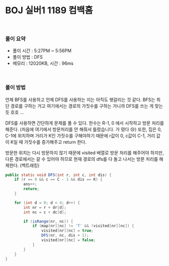 # BOJ 실버1 1189 컴백홈

<br>

### 풀이 요약

- 풀이 시간 : 5:27PM ~ 5:56PM
- 풀이 방법 : DFS
- 메모리 : 12020KB, 시간 : 96ms

<br>

### 풀이 방법

언제 BFS를 사용하고 언제 DFS를 사용하는 지는 아직도 헷갈리는 것 같다. BFS는 최단 경로를 구하는 거고 여기에서는 경로의 가짓수를 구하는 거니까 DFS를 쓰는 게 맞는 듯 호호 … 

DFS를 사용하면 간단하게 문제를 풀 수 있다. 한수는 R-1, 0 에서 시작하고 방문 처리를 해준다. (처음에 여기에서 방문처리를 안 해줘서 틀렸습니다. 가 떴다 😢) 또한, 집은 0, C-1에 위치하며 거리가 K인 가짓수를 구해야하기 때문에 r값이 0, c값이 C-1, 거리 값이 K일 때 가짓수를 증가해주고 return 한다. 

방문한 위치는 다시 방문하지 않기 때문에 visited 배열로 방문 처리를 해주어야 하지만, 다른 경로에서는 갈 수 있어야 하므로 현재 경로의 dfs를 다 돌고 나서는 방문 처리를 해제한다. (백트래킹)

```java
public static void DFS(int r, int c, int dis) {
    if (r == 0 && c == C - 1 && dis == K) {
        ans++;
        return;
    }

    for (int d = 0; d < 4; d++) {
        int nr = r + dr[d];
        int nc = c + dc[d];

        if (isRange(nr, nc)) {
            if (map[nr][nc] != 'T' && !visited[nr][nc]) {
                visited[nr][nc] = true;
                DFS(nr, nc, dis + 1);
                visited[nr][nc] = false;
            }
        }
    }
}
```
